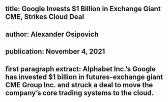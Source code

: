 ## title: Google Invests $1 Billion in Exchange Giant CME, Strikes Cloud Deal
## author: Alexander Osipovich
## publication: November 4, 2021 
## first paragraph extract: Alphabet Inc.’s Google has invested $1 billion in futures-exchange giant CME Group Inc. and struck a deal to move the company’s core trading systems to the cloud.
